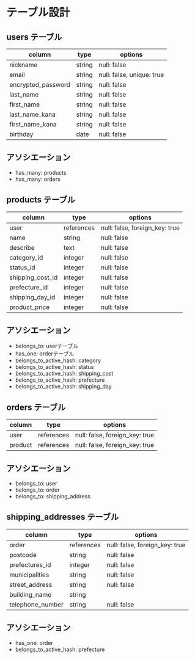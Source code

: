 # テーブル設計

## users テーブル  

| column                             | type        | options                   |  
|------------------------------------|-------------|---------------------------|  
| nickname                           | string      | null: false               |  
| email                              | string      | null: false, unique: true |  
| encrypted_password                 | string      | null: false               |   
| last_name                          | string      | null: false               |  
| first_name                         | string      | null: false               |  
| last_name_kana                     | string      | null: false               |  
| first_name_kana                    | string      | null: false               |  
| birthday                           | date        | null: false               |  

## アソシエーション
- has_many: products
- has_many: orders


## products テーブル
| column                  | type        | options                        |  
|-------------------------|-------------|--------------------------------|  
| user                    | references  | null: false, foreign_key: true |  
| name                    | string      | null: false                    |  
| describe                | text        | null: false                    |  
| category_id             | integer     | null: false                    |  
| status_id               | integer     | null: false                    |  
| shipping_cost_id        | integer     | null: false                    |  
| prefecture_id           | integer     | null: false                    |  
| shipping_day_id         | integer     | null: false                    |  
| product_price           | integer     | null: false                    |  

## アソシエーション
- belongs_to: userテーブル
- has_one: orderテーブル
- belongs_to_active_hash: category
- belongs_to_active_hash: status
- belongs_to_active_hash: shipping_cost
- belongs_to_active_hash: prefecture
- belongs_to_active_hash: shipping_day


## orders テーブル
| column               | type        | options                        |  
|----------------------|-------------|--------------------------------|  
| user                 | references  | null: false, foreign_key: true |  
| product              | references  | null: false, foreign_key: true |  

## アソシエーション
- belongs_to: user
- belongs_to: order
- belongs_to: shipping_address


## shipping_addresses テーブル
| column                  | type        | options                        |  
|-------------------------|-------------|--------------------------------|  
| order                   | references  | null: false, foreign_key: true |  
| postcode                | string      | null: false                    |  
| prefectures_id          | integer     | null: false                    |  
| municipalities          | string      | null: false                    |  
| street_address          | string      | null: false                    |  
| building_name           | string      |                                |  
| telephone_number        | string      | null: false                    |  

## アソシエーション
- has_one: order
- belongs_to_active_hash: prefecture